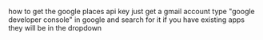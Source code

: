 how to get the google places api key
just get a gmail account
type "google developer console" in google and search for it
if you have existing apps they will be in the dropdown
